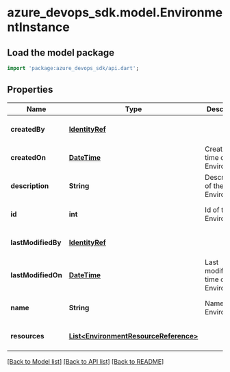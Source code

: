 # azure_devops_sdk.model.EnvironmentInstance

## Load the model package
```dart
import 'package:azure_devops_sdk/api.dart';
```

## Properties
Name | Type | Description | Notes
------------ | ------------- | ------------- | -------------
**createdBy** | [**IdentityRef**](IdentityRef.md) |  | [optional] [default to null]
**createdOn** | [**DateTime**](DateTime.md) | Creation time of the Environment | [optional] [default to null]
**description** | **String** | Description of the Environment. | [optional] [default to null]
**id** | **int** | Id of the Environment | [optional] [default to null]
**lastModifiedBy** | [**IdentityRef**](IdentityRef.md) |  | [optional] [default to null]
**lastModifiedOn** | [**DateTime**](DateTime.md) | Last modified time of the Environment | [optional] [default to null]
**name** | **String** | Name of the Environment. | [optional] [default to null]
**resources** | [**List&lt;EnvironmentResourceReference&gt;**](EnvironmentResourceReference.md) |  | [optional] [default to []]

[[Back to Model list]](../README.md#documentation-for-models) [[Back to API list]](../README.md#documentation-for-api-endpoints) [[Back to README]](../README.md)


